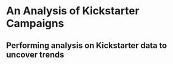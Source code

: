 # An Analysis of Kickstarter Campaigns
Performing analysis on Kickstarter data to uncover trends
---


